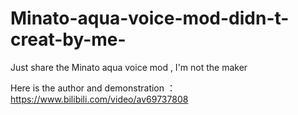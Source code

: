 # Minato-aqua-voice-mod-didn-t-creat-by-me-
Just share the Minato aqua voice mod , I'm not the maker

Here is the author and demonstration ：https://www.bilibili.com/video/av69737808
